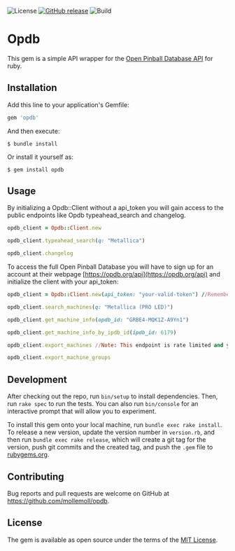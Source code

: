 ![License](https://img.shields.io/badge/Licence-MIT-informational)
[![GitHub release](https://img.shields.io/github/release/Mollemoll/opdb.svg)](https://github.com/Mollemoll/opdb/releases)
![Build](https://github.com/Mollemoll/opdb/actions/workflows/main.yml/badge.svg)

# Opdb

This gem is a simple API wrapper for the [Open Pinball Database API](https://opdb.org/api) for ruby.

## Installation

Add this line to your application's Gemfile:

```ruby
gem 'opdb'
```

And then execute:

    $ bundle install

Or install it yourself as:

    $ gem install opdb

## Usage

By initializing a Opdb::Client without a api_token you will gain access to the public endpoints like Opdb typeahead_search and changelog.

```ruby
opdb_client = Opdb::Client.new

opdb_client.typeahead_search(q: "Metallica")

opdb_client.changelog
```

To access the full Open Pinball Database you will have to sign up for an account at their webpage [https://opdb.org/api](https://opdb.org/api) and initialize the client with your api_token:

```ruby
opdb_client = Opdb::Client.new(api_token: "your-valid-token") //Remember to put your token in an env variable/secrets

opdb_client.search_machines(q: "Metallica (PRO LED)")

opdb_client.get_machine_info(opdb_id: "GRBE4-MQK1Z-A9Yn1")

opdb_client.get_machine_info_by_ipdb_id(ipdb_id: 6179)

opdb_client.export_machines //Note: This endpoint is rate limited and you will only be able to request the export once per hour.

opdb_client.export_machine_groups
```

## Development

After checking out the repo, run `bin/setup` to install dependencies. Then, run `rake spec` to run the tests. You can also run `bin/console` for an interactive prompt that will allow you to experiment.

To install this gem onto your local machine, run `bundle exec rake install`. To release a new version, update the version number in `version.rb`, and then run `bundle exec rake release`, which will create a git tag for the version, push git commits and the created tag, and push the `.gem` file to [rubygems.org](https://rubygems.org).

## Contributing

Bug reports and pull requests are welcome on GitHub at https://github.com/mollemoll/opdb.

## License

The gem is available as open source under the terms of the [MIT License](https://opensource.org/licenses/MIT).
